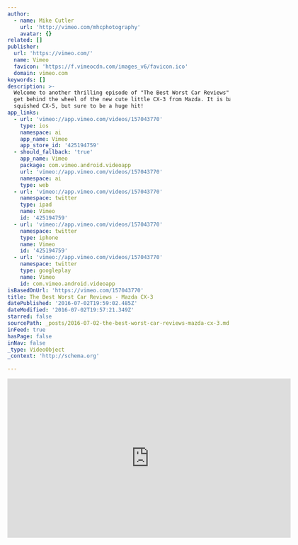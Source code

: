 ```yaml
---
author:
  - name: Mike Cutler
    url: 'http://vimeo.com/mhcphotography'
    avatar: {}
related: []
publisher:
  url: 'https://vimeo.com/'
  name: Vimeo
  favicon: 'https://f.vimeocdn.com/images_v6/favicon.ico'
  domain: vimeo.com
keywords: []
description: >-
  Welcome to another thrilling episode of "The Best Worst Car Reviews"! Today we
  get behind the wheel of the new cute little CX-3 from Mazda. It is basically a
  squished CX-5, but sure to be a huge hit!
app_links:
  - url: 'vimeo://app.vimeo.com/videos/157043770'
    type: ios
    namespace: ai
    app_name: Vimeo
    app_store_id: '425194759'
  - should_fallback: 'true'
    app_name: Vimeo
    package: com.vimeo.android.videoapp
    url: 'vimeo://app.vimeo.com/videos/157043770'
    namespace: ai
    type: web
  - url: 'vimeo://app.vimeo.com/videos/157043770'
    namespace: twitter
    type: ipad
    name: Vimeo
    id: '425194759'
  - url: 'vimeo://app.vimeo.com/videos/157043770'
    namespace: twitter
    type: iphone
    name: Vimeo
    id: '425194759'
  - url: 'vimeo://app.vimeo.com/videos/157043770'
    namespace: twitter
    type: googleplay
    name: Vimeo
    id: com.vimeo.android.videoapp
isBasedOnUrl: 'https://vimeo.com/157043770'
title: The Best Worst Car Reviews - Mazda CX-3
datePublished: '2016-07-02T19:59:02.485Z'
dateModified: '2016-07-02T19:57:21.349Z'
starred: false
sourcePath: _posts/2016-07-02-the-best-worst-car-reviews-mazda-cx-3.md
inFeed: true
hasPage: false
inNav: false
_type: VideoObject
_context: 'http://schema.org'

---
```

<iframe src="https://cdn.embedly.com/widgets/media.html?src=https%3A%2F%2Fplayer.vimeo.com%2Fvideo%2F157043770&amp;url=https%3A%2F%2Fvimeo.com%2F157043770&amp;image=http%3A%2F%2Fi.vimeocdn.com%2Fvideo%2F558219087_640.jpg&amp;key=b7d04c9b404c499eba89ee7072e1c4f7&amp;type=text%2Fhtml&amp;schema=vimeo" width="640" height="360" scrolling="no" frameborder="0" allowfullscreen="" style=""></iframe>